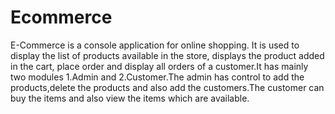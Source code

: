 # Ecommerce
E-Commerce is a console application for online shopping. It is used to display the list of products available in the store, displays the product added in the cart, place order and display all orders of a customer.It has mainly two modules 1.Admin and 2.Customer.The admin has control to add the products,delete the products and also add the customers.The customer can buy the items and also view the items which are available.
